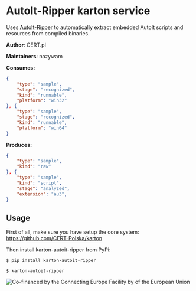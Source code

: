 # AutoIt-Ripper karton service

Uses [AutoIt-Ripper](https://github.com/nazywam/AutoIt-Ripper) to automatically extract embedded AutoIt scripts and resources from compiled binaries.

**Author**: CERT.pl

**Maintainers**: nazywam

**Consumes:**
```json
{
    "type": "sample",
    "stage": "recognized",
    "kind": "runnable",
    "platform": "win32"
}, {
    "type": "sample",
    "stage": "recognized",
    "kind": "runnable",
    "platform": "win64"
}
```

**Produces:**
```json
{
    "type": "sample",
    "kind": "raw"
}, {
    "type": "sample",
    "kind": "script",
    "stage": "analyzed",
    "extension": "au3",
}
```

## Usage

First of all, make sure you have setup the core system: https://github.com/CERT-Polska/karton

Then install karton-autoit-ripper from PyPi:

```shell
$ pip install karton-autoit-ripper

$ karton-autoit-ripper
```

![Co-financed by the Connecting Europe Facility by of the European Union](https://www.cert.pl/uploads/2019/02/en_horizontal_cef_logo-e1550495232540.png)
